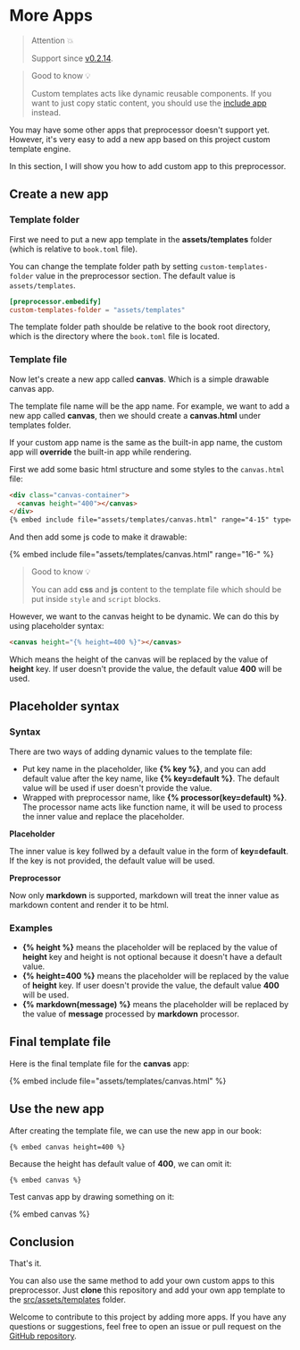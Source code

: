 # More Apps

> Attention 💥
>
> Support since [v0.2.14](https://github.com/MR-Addict/mdbook-embedify/releases/tag/0.2.14).

> Good to know 💡
>
> Custom templates acts like dynamic reusable components. If you want to just copy static content, you should use the [include app](local/include.md) instead.

You may have some other apps that preprocessor doesn't support yet. However, it's very easy to add a new app based on this project custom template engine.

In this section, I will show you how to add custom app to this preprocessor.

## Create a new app

### Template folder

First we need to put a new app template in the **assets/templates** folder (which is relative to `book.toml` file).

You can change the template folder path by setting `custom-templates-folder` value in the preprocessor section. The default value is `assets/templates`.

```toml
[preprocessor.embedify]
custom-templates-folder = "assets/templates"
```

The template folder path shoulde be relative to the book root directory, which is the directory where the `book.toml` file is located.

### Template file

Now let's create a new app called **canvas**. Which is a simple drawable canvas app.

The template file name will be the app name. For example, we want to add a new app called **canvas**, then we should create a **canvas.html** under templates folder.

If your custom app name is the same as the built-in app name, the custom app will **override** the built-in app while rendering.

First we add some basic html structure and some styles to the `canvas.html` file:

```html
<div class="canvas-container">
  <canvas height="400"></canvas>
</div>
{% embed include file="assets/templates/canvas.html" range="4-15" type='raw' %}
```

And then add some js code to make it drawable:

{% embed include file="assets/templates/canvas.html" range="16-" %}

> Good to know 💡
>
> You can add **css** and **js** content to the template file which should be put inside `style` and `script` blocks.

However, we want to the canvas height to be dynamic. We can do this by using placeholder syntax:

```html
<canvas height="{% height=400 %}"></canvas>
```

Which means the height of the canvas will be replaced by the value of **height** key. If user doesn't provide the value, the default value **400** will be used.

## Placeholder syntax

### Syntax

There are two ways of adding dynamic values to the template file:

- Put key name in the placeholder, like **{% key %}**, and you can add default value after the key name, like **{% key=default %}**. The default value will be used if user doesn't provide the value.
- Wrapped with preprocessor name, like **{% processor(key=default) %}**. The processor name acts like function name, it will be used to process the inner value and replace the placeholder.

**Placeholder**

The inner value is key follwed by a default value in the form of **key=default**. If the key is not provided, the default value will be used.

**Preprocessor**

Now only **markdown** is supported, markdown will treat the inner value as markdown content and render it to be html.

### Examples

- **{% height %}** means the placeholder will be replaced by the value of **height** key and height is not optional because it doesn't have a default value.
- **{% height=400 %}** means the placeholder will be replaced by the value of **height** key. If user doesn't provide the value, the default value **400** will be used.
- **{% markdown(message) %}** means the placeholder will be replaced by the value of **message** processed by **markdown** processor.

## Final template file

Here is the final template file for the **canvas** app:

{% embed include file="assets/templates/canvas.html" %}

## Use the new app

After creating the template file, we can use the new app in our book:

<!-- embed ignore begin -->

```text
{% embed canvas height=400 %}
```

Because the height has default value of **400**, we can omit it:

```text
{% embed canvas %}
```

<!-- embed ignore end -->

Test canvas app by drawing something on it:

{% embed canvas %}

## Conclusion

That's it.

You can also use the same method to add your own custom apps to this preprocessor. Just **clone** this repository and add your own app template to the [src/assets/templates](https://github.com/MR-Addict/mdbook-embedify/tree/main/src/assets/templates) folder.

Welcome to contribute to this project by adding more apps. If you have any questions or suggestions, feel free to open an issue or pull request on the [GitHub repository](https://github.com/mr-addict/mdbook-embedify).
